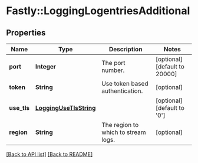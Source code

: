 # Fastly::LoggingLogentriesAdditional

## Properties

| Name | Type | Description | Notes |
| ---- | ---- | ----------- | ----- |
| **port** | **Integer** | The port number. | [optional][default to 20000] |
| **token** | **String** | Use token based authentication. | [optional] |
| **use_tls** | [**LoggingUseTlsString**](LoggingUseTlsString.md) |  | [optional][default to &#39;0&#39;] |
| **region** | **String** | The region to which to stream logs. | [optional] |

[[Back to API list]](../../README.md#endpoints) [[Back to README]](../../README.md)

